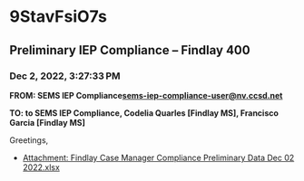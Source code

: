 # 9StavFsiO7s
## Preliminary IEP Compliance – Findlay 400
### Dec 2, 2022, 3:27:33 PM
**FROM: SEMS IEP Compliance<sems-iep-compliance-user@nv.ccsd.net>**

**TO: to SEMS IEP Compliance, Codelia Quarles [Findlay MS], Francisco Garcia [Findlay MS]**


Greetings, 





* [Attachment: Findlay Case Manager Compliance Preliminary Data Dec 02 2022.xlsx](9StavFsiO7s-attachment-1.xlsx)
